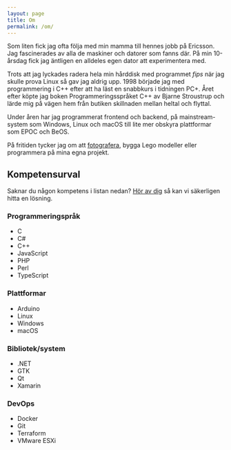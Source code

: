 ```yaml
---
layout: page
title: Om
permalink: /om/
---
```


Som liten fick jag ofta följa med min mamma till hennes jobb på Ericsson. Jag
fascinerades av alla de maskiner och datorer som fanns där. På min 10-årsdag
fick jag äntligen en alldeles egen dator att experimentera med.

Trots att jag lyckades radera hela min hårddisk med programmet _fips_ när jag
skulle prova Linux så gav jag aldrig upp. 1998 började jag med programmering i
C++ efter att ha läst en snabbkurs i tidningen PC+. Året efter köpte jag boken
Programmeringsspråket C++ av Bjarne Stroustrup och lärde mig på vägen hem från
butiken skillnaden mellan heltal och flyttal.

Under åren har jag programmerat frontend och backend, på mainstream-system som
Windows, Linux och macOS till lite mer obskyra plattformar som EPOC och BeOS.

På fritiden tycker jag om att [fotografera](https://instagram.com/peredin.se),
bygga Lego modeller eller programmera på mina egna projekt.

## Kompetensurval

Saknar du någon kompetens i listan nedan? [Hör av
dig](mailto:per.edin@sequence-point.se) så kan vi säkerligen hitta en lösning.

### Programmeringspråk

- C
- C#
- C++
- JavaScript
- PHP
- Perl
- TypeScript

### Plattformar

- Arduino
- Linux
- Windows
- macOS

### Bibliotek/system

- .NET
- GTK
- Qt
- Xamarin

### DevOps

- Docker
- Git
- Terraform
- VMware ESXi

